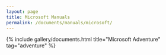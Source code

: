```yaml
---
layout: page
title: Microsoft Manuals
permalink: /documents/manuals/microsoft/
---
```


{% include gallery/documents.html title="Microsoft Adventure" tag="adventure" %}
